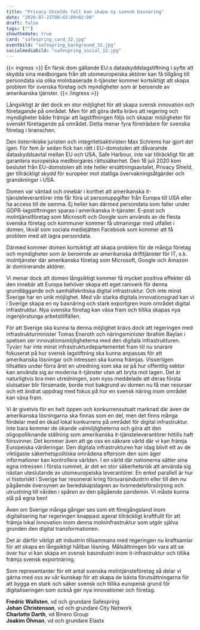 ```yaml
---
title: "Privacy Shields fall kan skapa ny svensk basnäring"
date: "2020-07-22T08:43:09+02:00"
draft: false
tags: [""]
showthedate: true
card: "safespring_card_32.jpg"
eventbild: "safespring_background_32.jpg"
socialmediabild: "safespring_social_32.jpg"
---
```

{{< ingress >}}
En färsk dom gällande EU:s dataskyddslagstiftning i syfte att skydda sina medborgare från att utomeuropeiska aktörer kan få tillgång till persondata via olika molnbaserade it-tjänster kommer kortsiktigt att skapa problem för svenska företag och myndigheter som är beroende av amerikanska tjänster.
{{< /ingress >}}

Långsiktigt är det dock en stor möjlighet för att skapa svensk innovation och företagande på området. Men för att göra detta krävs att regering och myndigheter både främjar att lagstiftningen följs och skapar möjligheter för svenskt företagande på området. Detta menar fyra företrädare för svenska företag i branschen.

Den österrikiske juristen och integritetsaktivisten Max Schrems har gjort det igen. För fem år sedan fick han rätt i EU-domstolen att dåvarande dataskyddsavtal mellan EU och USA, Safe Harbour, inte var tillräckligt för att garantera europeiska medborgares rättssäkerhet. Den 16 juli 2020 kom beslutet från EU-domstolen att inte heller ersättningsavtalet, Privacy Shield, ger tillräckligt skydd för européer mot statliga övervakningsåtgärder och granskningar i USA.

Domen var väntad och innebär i korthet att amerikanska it-tjänsteleverantörer
inte får föra ut personuppgifter från Europa till USA eller ha access till de samma. Ej heller kan därmed persondata som faller under GDPR-lagstiftningen sparas i amerikanska it-tjänster. E-post och molntjänstföretag som Microsoft och Google som används av de flesta svenska företag och kommuner kommer få utmaningar med utfallet i domen, likväl som sociala mediejätten Facebook som kommer att få problem med att lagra persondata.

Därmed kommer domen kortsiktigt att skapa problem för de många företag och myndigheter som är beroende av amerikanska drifttjänster för IT, s.k. molntjänster där amerikanska företag som Microsoft, Google och Amazon är dominerande aktörer.

Vi menar dock att domen långsiktigt kommer få mycket positiva effekter då den innebär att Europa behöver skapa ett eget ramverk för denna grundläggande och samhällskritiska digital infrastruktur. Och inte minst Sverige har en unik möjlighet. Med vår starka digitala innovationsgrad kan vi i Sverige skapa en ny basnäring och stark exportgren inom området digital infrastruktur. Nya svenska företag kan växa fram och tillika skapas nya ingenjörstunga arbetstillfällen.

För att Sverige ska kunna ta denna möjlighet krävs dock att regeringen med infrastrukturminister Tomas Eneroth och näringsminister Ibrahim Baylan i spetsen ser innovationsmöjligheterna med den digitala infrastrukturen. Tyvärr har inte minst infrastrukturdepartementet fram till nu snarare fokuserat på hur svensk lagstiftning ska kunna anpassas för att amerikanska lösningar och intressen ska kunna främjas. Visserligen tillsattes under förra året en utredning som ska se på hur offentlig sektor kan använda sig av moderna it-tjänster utan att bryta mot lagen. Det är naturligtvis bra men utredningen, som nyss meddelade att deras första slutsatser blir försenade, borde mot bakgrund av domen nu få mer resurser och ett ändrat uppdrag med fokus på hur en svensk näring inom området kan växa fram.  

Vi är givetvis för en helt öppen och konkurrensutsatt marknad där även de amerikanska lösningarna ska finnas som en del, men det finns många fördelar med en ökad lokal konkurrens på området för digital infrastruktur. Inte bara kommer de ökande valmöjligheterna och göra att den oligopolliknande ställning som amerikanska it-tjänsteleverantörer hittills haft försvinner. Det kommer även att ge oss en säkrare värld där vi kan främja Europeiska värderingar. Den digitala infrastrukturen har idag blivit ett av de viktigaste säkerhetspolitiska områdena eftersom den som äger informationer kan kontrollera världen. I en värld där nationerna sätter sina egna intressen i första rummet, är det en stor säkerhetsrisk att använda sig nästan uteslutande av utomeuropeiska leverantörer. En enkel parallell är hur vi historiskt i Sverige har resonerat kring försvarsindustrin eller till den nu pågående översynen av beredskapslagren av livsmedelsförsörjning och utrustning till vården i spåren av den pågående pandemin. Vi måste kunna stå på egna ben!

Även om Sverige många gånger ses som ett föregångsland inom digitalisering har regeringen knappast agerat tillräckligt kraftfullt för att främja lokal innovation inom denna molninfrastruktur som utgör själva grunden den digital transformationen.

Det är därför viktigt att industrin tillsammans med regeringen nu kraftsamlar för att skapa en långsiktigt hållbar lösning. Målsättningen bör vara att se över hur vi kan skapa en svensk basindustri inom it-infrastruktur och tillika främja svensk exportnäring.  

Som representanter för ett antal svenska molntjänsteföretag så delar vi gärna med oss av vår kunskap för att skapa de bästa förutsättningarna för att bygga en stark och säker svensk och tillika europeisk grund för digitaliseringen som också ger nya innovationer och företag.

**Fredric Wallsten**, vd och grundare Safespring<br>
**Johan Christenson**, vd och grundare City Network<br>
**Charlotte Darth**, vd Binero Group<br>
**Joakim Öhman**, vd och grundare Elastx<br>
